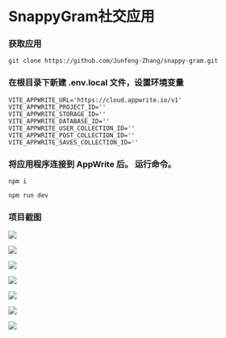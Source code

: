 # SnappyGram社交应用

### 获取应用

```
git clone https://github.com/Junfeng-Zhang/snappy-gram.git
```

### 在根目录下新建 .env.local 文件，设置环境变量

```
VITE_APPWRITE_URL='https://cloud.appwrite.io/v1'
VITE_APPWRITE_PROJECT_ID=''
VITE_APPWRITE_STORAGE_ID=''
VITE_APPWRITE_DATABASE_ID=''
VITE_APPWRITE_USER_COLLECTION_ID=''
VITE_APPWRITE_POST_COLLECTION_ID=''
VITE_APPWRITE_SAVES_COLLECTION_ID=''
```

### 将应用程序连接到 AppWrite 后。 运行命令。

```
npm i

npm run dev
```

### 项目截图

![](D:\Project系列-前端\IG_Clone\项目截图\Login.jpg)

![](D:\Project系列-前端\IG_Clone\项目截图\Home.jpg)

![](D:\Project系列-前端\IG_Clone\项目截图\Explore.jpg)

![](D:\Project系列-前端\IG_Clone\项目截图\User.jpg)

![](D:\Project系列-前端\IG_Clone\项目截图\Saved.jpg)

![](D:\Project系列-前端\IG_Clone\项目截图\Create.jpg)

![](D:\Project系列-前端\IG_Clone\项目截图\Saved.jpg)
